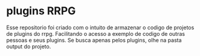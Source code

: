# plugins RRPG
Esse repositorio foi criado com o intuito de armazenar o codigo de projetos de plugins do rrpg. Facilitando o acesso a exemplo de codigo de outras pessoas e seus plugins. 
Se busca apenas pelos plugins, olhe na pasta output do projeto. 